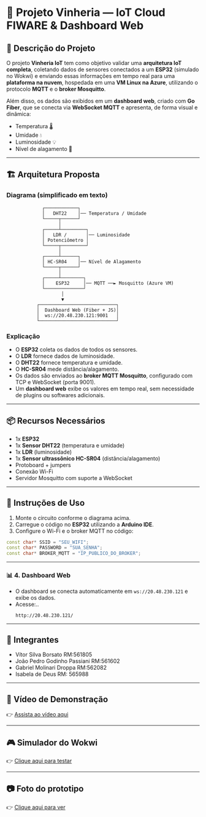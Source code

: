 # 🍇 Projeto Vinheria — IoT Cloud FIWARE & Dashboard Web

## 📝 Descrição do Projeto
O projeto **Vinheria IoT** tem como objetivo validar uma **arquitetura IoT completa**, coletando dados de sensores conectados a um **ESP32** (simulado no Wokwi) e enviando essas informações em tempo real para uma **plataforma na nuvem**, hospedada em uma **VM Linux na Azure**, utilizando o protocolo **MQTT** e o **broker Mosquitto**.

Além disso, os dados são exibidos em um **dashboard web**, criado com **Go Fiber**, que se conecta via **WebSocket MQTT** e apresenta, de forma visual e dinâmica:
- Temperatura 🌡️  
- Umidade 💧  
- Luminosidade 💡  
- Nível de alagamento 🌊  

---

## 🏗️ Arquitetura Proposta

### Diagrama (simplificado em texto)
```
             ┌────────────┐
             │   DHT22    │── Temperatura / Umidade
             └─────┬──────┘
                   │
             ┌─────┴─────────┐
             │   LDR /       │── Luminosidade
             │ Potenciômetro │
             └─────┬─────────┘
                   │
             ┌─────┴──────┐
             │ HC-SR04    │── Nível de Alagamento
             └─────┬──────┘
                   │
             ┌─────┴────────┐
             │    ESP32     │── MQTT ──► Mosquitto (Azure VM)
             └──────────────┘
                    │
                    ▼
           ┌────────────────────────────┐
           │  Dashboard Web (Fiber + JS)│
           │  ws://20.48.230.121:9001   │
           └────────────────────────────┘
```



### Explicação
- O **ESP32** coleta os dados de todos os sensores.  
- O **LDR** fornece dados de luminosidade.  
- O **DHT22** fornece temperatura e umidade.  
- O **HC-SR04** mede distância/alagamento.  
- Os dados são enviados ao **broker MQTT Mosquitto**, configurado com TCP e WebSocket (porta 9001).  
- Um **dashboard web** exibe os valores em tempo real, sem necessidade de plugins ou softwares adicionais.  

---

## 📦 Recursos Necessários
- 1x **ESP32**  
- 1x **Sensor DHT22** (temperatura e umidade)  
- 1x **LDR** (luminosidade)  
- 1x **Sensor ultrassônico HC-SR04** (distância/alagamento)  
- Protoboard + jumpers  
- Conexão Wi-Fi  
- Servidor Mosquitto com suporte a WebSocket  

---

## 🚀 Instruções de Uso

1. Monte o circuito conforme o diagrama acima.  
2. Carregue o código no **ESP32** utilizando a **Arduino IDE**.  
3. Configure o Wi-Fi e o broker MQTT no código:

```cpp
const char* SSID = "SEU_WIFI";
const char* PASSWORD = "SUA_SENHA";
const char* BROKER_MQTT = "IP_PUBLICO_DO_BROKER";
 ```
---

### 📊 4. Dashboard Web 
- O dashboard se conecta automaticamente em `ws://20.48.230.121` e exibe os dados.  
- Acesse:..
  ```
  http://20.48.230.121/
 ---

## 👥 Integrantes
- Vítor Silva Borsato RM:561805   
- João Pedro Godinho Passiani RM:561602​
- Gabriel Molinari Droppa RM:562082
- Isabela de Deus RM: 565988

---

## 🎥 Vídeo de Demonstração
👉 [Assista ao vídeo aqui](https://youtu.be/)

---

## 🎮 Simulador do Wokwi
👉 [Clique aqui para testar](https://wokwi.com/projects/444885984639433729)

---

## 📷 Foto do prototipo
👉 [Clique aqui para ver](/img/wokwi.png)

